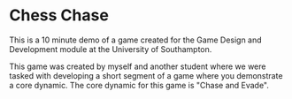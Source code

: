 # Chess Chase

This is a 10 minute demo of a game created for the Game Design and Development module at the University of Southampton. 

This game was created by myself and another student where we were tasked with developing a short segment of a game where you demonstrate a core dynamic. The core dynamic for this game is "Chase and Evade".

